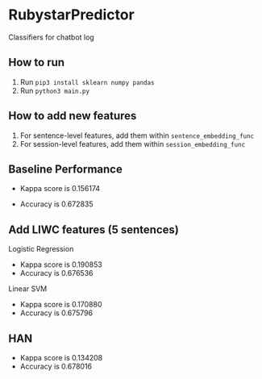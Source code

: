 # RubystarPredictor
Classifiers for chatbot log

## How to run

1.  Run `pip3 install sklearn numpy pandas`
2.  Run `python3 main.py`

## How to add new features

1. For sentence-level features, add them within `sentence_embedding_func`
2. For session-level features, add them within `session_embedding_func`

## Baseline Performance

- Kappa score is 0.156174

- Accuracy is 0.672835

## Add LIWC features (5 sentences)

Logistic Regression

- Kappa score is 0.190853
- Accuracy is 0.676536

Linear SVM

- Kappa score is 0.170880
- Accuracy is 0.675796


## HAN

- Kappa score is 0.134208
- Accuracy is 0.678016

